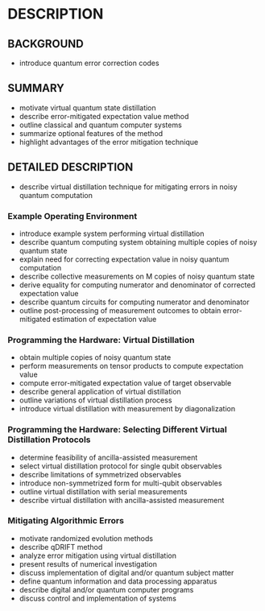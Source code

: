 # DESCRIPTION

## BACKGROUND

- introduce quantum error correction codes

## SUMMARY

- motivate virtual quantum state distillation
- describe error-mitigated expectation value method
- outline classical and quantum computer systems
- summarize optional features of the method
- highlight advantages of the error mitigation technique

## DETAILED DESCRIPTION

- describe virtual distillation technique for mitigating errors in noisy quantum computation

### Example Operating Environment

- introduce example system performing virtual distillation
- describe quantum computing system obtaining multiple copies of noisy quantum state
- explain need for correcting expectation value in noisy quantum computation
- describe collective measurements on M copies of noisy quantum state
- derive equality for computing numerator and denominator of corrected expectation value
- describe quantum circuits for computing numerator and denominator
- outline post-processing of measurement outcomes to obtain error-mitigated estimation of expectation value

### Programming the Hardware: Virtual Distillation

- obtain multiple copies of noisy quantum state
- perform measurements on tensor products to compute expectation value
- compute error-mitigated expectation value of target observable
- describe general application of virtual distillation
- outline variations of virtual distillation process
- introduce virtual distillation with measurement by diagonalization

### Programming the Hardware: Selecting Different Virtual Distillation Protocols

- determine feasibility of ancilla-assisted measurement
- select virtual distillation protocol for single qubit observables
- describe limitations of symmetrized observables
- introduce non-symmetrized form for multi-qubit observables
- outline virtual distillation with serial measurements
- describe virtual distillation with ancilla-assisted measurement

### Mitigating Algorithmic Errors

- motivate randomized evolution methods
- describe qDRIFT method
- analyze error mitigation using virtual distillation
- present results of numerical investigation
- discuss implementation of digital and/or quantum subject matter
- define quantum information and data processing apparatus
- describe digital and/or quantum computer programs
- discuss control and implementation of systems

